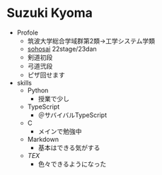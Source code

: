 # Suzuki Kyoma

- Profole
  - 筑波大学総合学域群第2類→工学システム学類
  - [sohosai](https://github.com/sohosai) 22stage/23dan
  - 剣道初段
  - 弓道弐段
  - ピザ回せます
- skills  
  - Python
    - 授業で少し  
  - TypeScript  
    - ＠サバイバルTypeScript  
  - C  
    - メインで勉強中  
  - Markdown  
    - 基本はできる気がする　　
  - $TEX$  
    - 色々できるようになった
